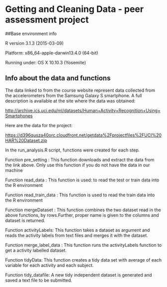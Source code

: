# Getting and Cleaning Data - peer assessment project

##Base environment info

R version 3.1.3 (2015-03-09)

Platform: x86_64-apple-darwin13.4.0 (64-bit)

Running under: OS X 10.10.3 (Yosemite)

## Info about the data and functions

The data linked to from the course website represent data collected from the accelerometers from the Samsung Galaxy S smartphone. A full description is available at the site where the data was obtained: 

http://archive.ics.uci.edu/ml/datasets/Human+Activity+Recognition+Using+Smartphones 

Here are the data for the project: 

https://d396qusza40orc.cloudfront.net/getdata%2Fprojectfiles%2FUCI%20HAR%20Dataset.zip 

In the run_analysis.R script, functions were created for each step.

Function pre_setting :
This function downloads and extract the data from the link above.
Only use this function if you do not have the data in our machine

Function read_data :
This function is used: to read the test or train data into the R environment

Function read_train_data :
This function is used to read the train data into the R environment

Function mergeDataset :
This function combines the two dataset read in the above functions, by rows.Further, proper name is given to the columns and dataset is returned.

Function activityLabels:
This function takes a dataset as argument and reads the activity labels from text files and merges it with the dataset.

Function merge_label_data :
This function runs the activityLabels function to get a activity labelled dataset.

Function tidyData:
This function creates a tidy data set with average of each variable for each activity and each subject.

Function tidy_datafile:
A new tidy independent dataset is generated and saved a text file to be submitted.
